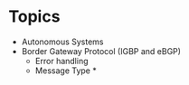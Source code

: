 # Topics

* Autonomous Systems
* Border Gateway Protocol (IGBP and eBGP)
	* Error handling
	* Message Type
		* 